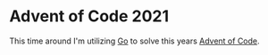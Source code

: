 # Advent of Code 2021

This time around I'm utilizing [Go](https://go.dev/) to solve this years [Advent of Code](https://adventofcode.com/2021).
